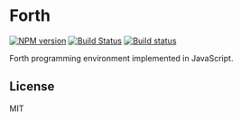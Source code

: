 # Forth
[![NPM version](https://img.shields.io/npm/v/forth.svg)](https://www.npmjs.org/package/forth)
[![Build Status](https://travis-ci.org/drom/forth.svg?branch=master)](https://travis-ci.org/drom/forth)
[![Build status](https://ci.appveyor.com/api/projects/status/xw04eu1fa8ng167h?svg=true)](https://ci.appveyor.com/project/drom/forth)

Forth programming environment implemented in JavaScript.

## License
MIT
